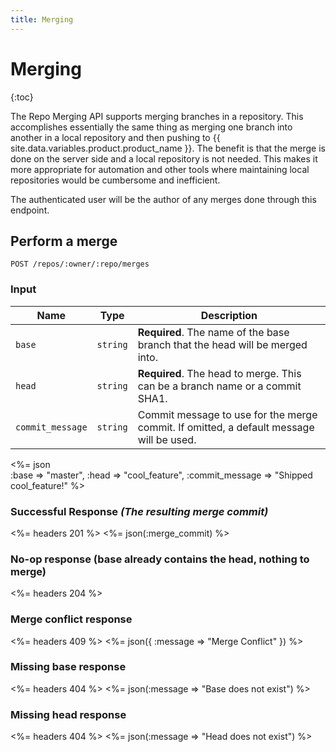 ```yaml
---
title: Merging
---
```


# Merging

{:toc}

The Repo Merging API supports merging branches in a repository. This accomplishes
essentially the same thing as merging one branch into another in a local repository
and then pushing to {{ site.data.variables.product.product_name }}. The benefit is that the merge is done on the server side
and a local repository is not needed. This makes it more appropriate for automation
and other tools where maintaining local repositories would be cumbersome and inefficient.

The authenticated user will be the author of any merges done through this endpoint.

## Perform a merge

    POST /repos/:owner/:repo/merges

### Input

Name | Type | Description
-----|------|--------------
`base`|`string` | **Required**. The name of the base branch that the head will be merged into.
`head`|`string` | **Required**. The head to merge. This can be a branch name or a commit SHA1.
`commit_message`|`string` | Commit message to use for the merge commit. If omitted, a default message will be used.


<%= json \
  :base           => "master",
  :head           => "cool_feature",
  :commit_message => "Shipped cool_feature!"
%>

### Successful Response *(The resulting merge commit)*

<%= headers 201 %>
<%= json(:merge_commit) %>

### No-op response (base already contains the head, nothing to merge)

<%= headers 204 %>

### Merge conflict response

<%= headers 409 %>
<%= json({ :message => "Merge Conflict" }) %>

### Missing base response

<%= headers 404 %>
<%= json(:message => "Base does not exist") %>

### Missing head response

<%= headers 404 %>
<%= json(:message => "Head does not exist") %>
